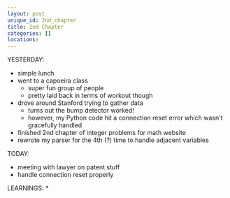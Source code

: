 ```yaml
---
layout: post
unique_id: 2nd_chapter
title: 2nd Chapter
categories: []
locations: 
---
```


YESTERDAY:
* simple lunch
* went to a capoeira class
  * super fun group of people
  * pretty laid back in terms of workout though
* drove around Stanford trying to gather data
  * turns out the bump detector worked!
  * however, my Python code hit a connection reset error which wasn't gracefully handled
* finished 2nd chapter of integer problems for math website
* rewrote my parser for the 4th (?) time to handle adjacent variables

TODAY:
* meeting with lawyer on patent stuff
* handle connection reset properly

LEARNINGS:
* 
